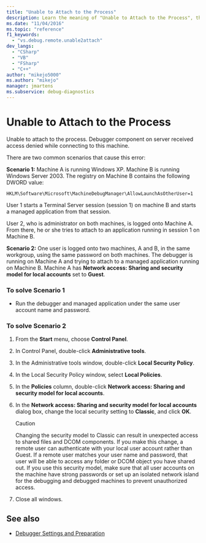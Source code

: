 ```yaml
---
title: "Unable to Attach to the Process"
description: Learn the meaning of "Unable to Attach to the Process", the two scenarios that cause it, and the solutions. 
ms.date: "11/04/2016"
ms.topic: "reference"
f1_keywords:
  - "vs.debug.remote.unable2attach"
dev_langs:
  - "CSharp"
  - "VB"
  - "FSharp"
  - "C++"
author: "mikejo5000"
ms.author: "mikejo"
manager: jmartens
ms.subservice: debug-diagnostics
---
```

# Unable to Attach to the Process

Unable to attach to the process. Debugger component on server received access denied while connecting to this machine.

 There are two common scenarios that cause this error:

 **Scenario 1:** Machine A is running Windows XP. Machine B is running Windows Server 2003. The registry on Machine B contains the following DWORD value:

 `HKLM\Software\Microsoft\MachineDebugManager\AllowLaunchAsOtherUser=1`

 User 1 starts a Terminal Server session (session 1) on machine B and starts a managed application from that session.

 User 2, who is administrator on both machines, is logged onto Machine A. From there, he or she tries to attach to an application running in session 1 on Machine B.

 **Scenario 2:** One user is logged onto two machines, A and B, in the same workgroup, using the same password on both machines. The debugger is running on Machine A and trying to attach to a managed application running on Machine B. Machine A has **Network access: Sharing and security model for local accounts** set to **Guest**.

### To solve Scenario 1

- Run the debugger and managed application under the same user account name and password.

### To solve Scenario 2

1. From the **Start** menu, choose **Control Panel**.

2. In Control Panel, double-click **Administrative tools**.

3. In the Administrative tools window, double-click **Local Security Policy**.

4. In the Local Security Policy window, select **Local Policies**.

5. In the **Policies** column, double-click **Network access: Sharing and security model for local accounts**.

6. In the **Network access: Sharing and security model for local accounts** dialog box, change the local security setting to **Classic**, and click **OK**.

    > [!CAUTION]
    > Changing the security model to Classic can result in unexpected access to shared files and DCOM components. If you make this change, a remote user can authenticate with your local user account rather than Guest. If a remote user matches your user name and password, that user will be able to access any folder or DCOM object you have shared out. If you use this security model, make sure that all user accounts on the machine have strong passwords or set up an isolated network island for the debugging and debugged machines to prevent unauthorized access.

7. Close all windows.

## See also
- [Debugger Settings and Preparation](../debugger/debugger-settings-and-preparation.md)